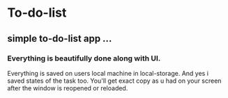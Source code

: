 # To-do-list
## simple to-do-list app ...
### Everything is beautifully done along with UI.
Everything is saved on users local machine in local-storage. And yes i saved states of the task too. You'll get exact copy as u had on your screen after the window is reopened or reloaded.

